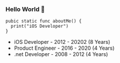 ### Hello World 👋

```
pubic static func aboutMe() {
  print("iOS Developer")
}
```

- iOS Developer - 2012 - 20202 (8 Years)
- Product Engineer - 2016 - 2020 (4 Years)
- .net Developer - 2008 - 2012 (4 Years)


<!--
**bishalg/bishalg** is a ✨ _special_ ✨ repository because its `README.md` (this file) appears on your GitHub profile.

Here are some ideas to get you started:

- 🔭 I’m currently working on ...
- 🌱 I’m currently learning ...
- 👯 I’m looking to collaborate on ...
- 🤔 I’m looking for help with ...
- 💬 Ask me about ...
- 📫 How to reach me: ...
- 😄 Pronouns: ...
- ⚡ Fun fact: ...
-->
